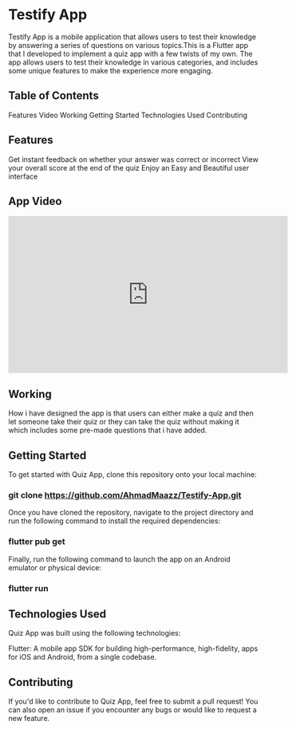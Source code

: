 # Testify App
Testify App is a mobile application that allows users to test their knowledge by answering a series of questions on various topics.This is a Flutter app that I developed to implement a quiz app with a few twists of my own. 
The app allows users to test their knowledge in various categories, and includes some unique 
features to make the experience more engaging.

## Table of Contents
Features
Video
Working
Getting Started
Technologies Used
Contributing

## Features
Get instant feedback on whether your answer was correct or incorrect
View your overall score at the end of the quiz
Enjoy an Easy and Beautiful user interface

## App Video
<iframe width="560" height="315" src="https://www.youtube.com/embed/3h9UCqSwsfc" frameborder="0" allow="autoplay; encrypted-media" allowfullscreen></iframe>

## Working
How i have designed the app is that users can either make a quiz and then let someone take their quiz or they can take the quiz without making it which includes some pre-made questions that i have added.

## Getting Started
To get started with Quiz App, clone this repository onto your local machine:

### git clone https://github.com/AhmadMaazz/Testify-App.git

Once you have cloned the repository, navigate to the project directory and run the following command to install the required dependencies:

### flutter pub get

Finally, run the following command to launch the app on an Android emulator or physical device:

### flutter run

## Technologies Used
Quiz App was built using the following technologies:

Flutter: A mobile app SDK for building high-performance, high-fidelity, apps for iOS and Android, from a single codebase.

## Contributing
If you'd like to contribute to Quiz App, feel free to submit a pull request! You can also open an issue if you encounter any bugs or would like to request a new feature.